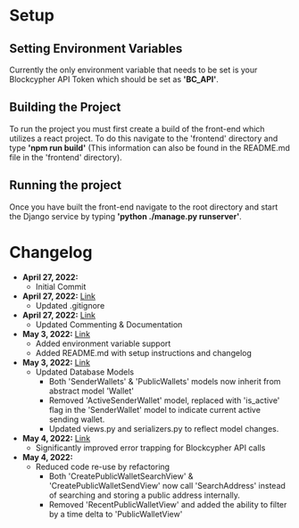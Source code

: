# Setup

## Setting Environment Variables
Currently the only environment variable that needs to be set is your Blockcypher API Token which should be set as **'BC_API'**.

## Building the Project
To run the project you must first create a build of the front-end which utilizes a react project. To do this navigate to the 'frontend' directory and type **'npm run build'** (This information can also be found in the README.md file in the 'frontend' directory).

## Running the project
Once you have built the front-end navigate to the root directory and start the Django service by typing **'python ./manage.py runserver'**.

# Changelog
- **April 27, 2022:**
  - Initial Commit
- **April 27, 2022:** [Link](https://github.com/JacksonKeenan/BitcoinDemoApp/commit/224f2664d80128baa0e2390e7f7294d3b70fa99c)
  - Updated .gitignore
- **April 27, 2022:** [Link](https://github.com/JacksonKeenan/BitcoinDemoApp/commit/90f05a68b71385306f311197bcfe455349bd43d7)
  - Updated Commenting & Documentation
- **May 3, 2022:** [Link](https://github.com/JacksonKeenan/BitcoinDemoApp/commit/1e826233aa932123fc81fc1a7c1be232ad9ce5af)
  - Added environment variable support
  - Added README.md with setup instructions and changelog
- **May 3, 2022:** [Link](https://github.com/JacksonKeenan/BitcoinDemoApp/commit/12e4dcc59e703663494927acce4135ba9c8ae634)
  - Updated Database Models
    - Both 'SenderWallets' & 'PublicWallets' models now inherit from abstract model 'Wallet'
    - Removed 'ActiveSenderWallet' model, replaced with 'is_active' flag in the 'SenderWallet' model to indicate current active sending wallet.
    - Updated views.py and serializers.py to reflect model changes.
- **May 4, 2022:** [Link](https://github.com/JacksonKeenan/BitcoinDemoApp/commit/8cf48053549928485279be35c15a07e6e9c1d14f)
  - Significantly improved error trapping for Blockcypher API calls
- **May 4, 2022:**
  - Reduced code re-use by refactoring
    - Both 'CreatePublicWalletSearchView' & 'CreatePublicWalletSendView' now call 'SearchAddress' instead of searching and storing a public address internally.
    - Removed  'RecentPublicWalletView' and added the ability to filter by a time delta to 'PublicWalletView'
